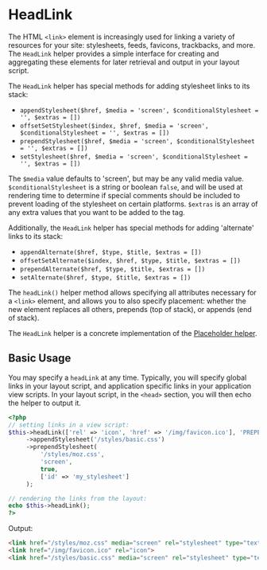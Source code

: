# HeadLink

The HTML `<link>` element is increasingly used for linking a variety of
resources for your site: stylesheets, feeds, favicons, trackbacks, and more. The
`HeadLink` helper provides a simple interface for creating and aggregating these
elements for later retrieval and output in your layout script.

The `HeadLink` helper has special methods for adding stylesheet links to its
stack:

- `appendStylesheet($href, $media = 'screen',
  $conditionalStylesheet = '', $extras = [])`
- `offsetSetStylesheet($index, $href, $media = 'screen',
  $conditionalStylesheet = '', $extras = [])`
- `prependStylesheet($href, $media = 'screen',
  $conditionalStylesheet = '', $extras = [])`
- `setStylesheet($href, $media = 'screen',
  $conditionalStylesheet = '', $extras = [])`

The `$media` value defaults to 'screen', but may be any valid media value.
`$conditionalStylesheet` is a string or boolean `false`, and will be used at
rendering time to determine if special comments should be included to prevent
loading of the stylesheet on certain platforms. `$extras` is an array of any
extra values that you want to be added to the tag.

Additionally, the `HeadLink` helper has special methods for adding 'alternate'
links to its stack:

- `appendAlternate($href, $type, $title, $extras = [])`
- `offsetSetAlternate($index, $href, $type, $title, $extras = [])`
- `prependAlternate($href, $type, $title, $extras = [])`
- `setAlternate($href, $type, $title, $extras = [])`

The `headLink()` helper method allows specifying all attributes necessary for a
`<link>` element, and allows you to also specify placement: whether the
new element replaces all others, prepends (top of stack), or appends (end of
stack).

The `HeadLink` helper is a concrete implementation of the
[Placeholder helper](placeholder.md).

## Basic Usage

You may specify a `headLink` at any time. Typically, you will specify global
links in your layout script, and application specific links in your application
view scripts. In your layout script, in the `<head>` section, you will then echo
the helper to output it.

```php
<?php
// setting links in a view script:
$this->headLink(['rel' => 'icon', 'href' => '/img/favicon.ico'], 'PREPEND')
     ->appendStylesheet('/styles/basic.css')
     ->prependStylesheet(
         '/styles/moz.css',
         'screen',
         true,
         ['id' => 'my_stylesheet']
     );

// rendering the links from the layout:
echo $this->headLink();
?>
```

Output:

```html
<link href="/styles/moz.css" media="screen" rel="stylesheet" type="text/css" id="my_stylesheet">
<link href="/img/favicon.ico" rel="icon">
<link href="/styles/basic.css" media="screen" rel="stylesheet" type="text/css">
```
